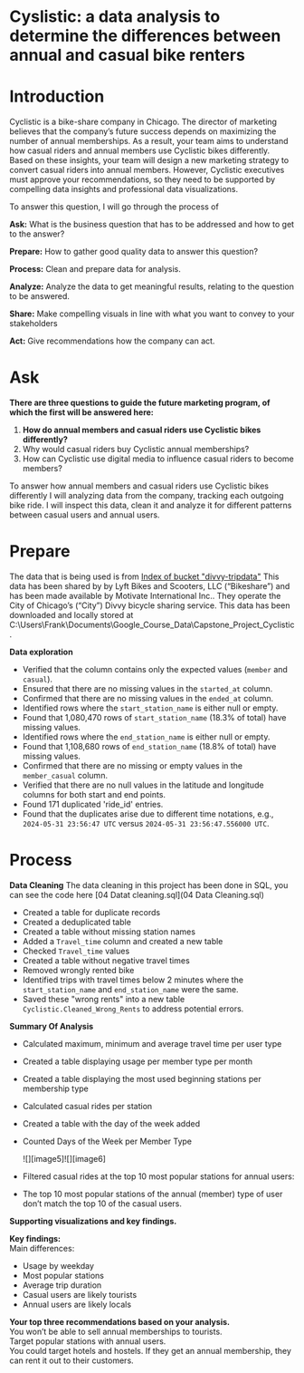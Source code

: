 # Cyslistic: a data analysis to determine the differences between annual and casual bike renters

# **Introduction**
Cyclistic is a bike-share company in Chicago. The director of marketing believes that the company’s future success depends on maximizing the number of annual memberships. As a result, your team aims to understand how casual riders and annual members use Cyclistic bikes differently. Based on these insights, your team will design a new marketing strategy to convert casual riders into annual members. However, Cyclistic executives must approve your recommendations, so they need to be supported by compelling data insights and professional data visualizations.

To answer this question, I will go through the process of 

**Ask:** What is the business question that has to be addressed and how to get to the answer? 

**Prepare:** How to gather good quality data to answer this question?

**Process:** Clean and prepare data for analysis.

**Analyze:** Analyze the data to get meaningful results, relating to the question to be answered.

**Share:** Make compelling visuals in line with what you want to convey to your stakeholders 

**Act:** Give recommendations how the company can act. 


# Ask

**There are three questions to guide the future marketing program, of which the first will be answered here:**
1. **How do annual members and casual riders use Cyclistic bikes differently?**  
2. Why would casual riders buy Cyclistic annual memberships?  
3. How can Cyclistic use digital media to influence casual riders to become members?

To answer how annual members and casual riders use Cyclistic bikes differently I will analyzing data from the company, tracking each outgoing bike ride. I will inspect this data, clean it and analyze it for different patterns between casual users and annual users.



# Prepare 
The data that is being used is from [Index of bucket "divvy-tripdata"](https://divvy-tripdata.s3.amazonaws.com/index.html) 
This data has been shared by by Lyft Bikes and Scooters, LLC (“Bikeshare”) and has been made available by Motivate International Inc.. They operate the City of Chicago’s (“City”) Divvy bicycle sharing service. This data has been downloaded and locally stored at C:\\Users\\Frank\\Documents\\Google_Course_Data\\Capstone_Project_Cyclistic.   

**Data exploration**
* Verified that the column contains only the expected values (`member` and `casual`).
* Ensured that there are no missing values in the `started_at` column.
* Confirmed that there are no missing values in the `ended_at` column.
* Identified rows where the `start_station_name` is either null or empty.  
* Found that 1,080,470 rows of `start_station_name` (18.3% of total) have missing values.
* Identified rows where the `end_station_name` is either null or empty.  
* Found that 1,108,680 rows of `end_station_name` (18.8% of total) have missing values.
* Confirmed that there are no missing or empty values in the `member_casual` column.
* Verified that there are no null values in the latitude and longitude columns for both start and end points.
* Found 171 duplicated 'ride_id' entries.
* Found that the duplicates arise due to different time notations, e.g., `2024-05-31 23:56:47 UTC` versus `2024-05-31 23:56:47.556000 UTC`.
  
# Process



**Data Cleaning**
The data cleaning in this project has been done in SQL, you can see the code here [04 Datat cleaning.sql](04 Data Cleaning.sql)

* Created a table for duplicate records
* Created a deduplicated table
* Created a table without missing station names
* Added a `Travel_time` column and created a new table
* Checked `Travel_time` values
* Created a table without negative travel times
* Removed wrongly rented bike
* Identified trips with travel times below 2 minutes where the `start_station_name` and `end_station_name` were the same.  
* Saved these "wrong rents" into a new table `Cyclistic.Cleaned_Wrong_Rents` to address potential errors.

**Summary Of Analysis**

*  Calculated maximum, minimum and average travel time per user type


* Created a table displaying usage per member type per month
   
* Created a table displaying the most used beginning stations per membership type
* Calculated casual rides per station
* Created a table with the day of the week added
* Counted Days of the Week per Member Type




	![][image5]![][image6]

* Filtered casual rides at the top 10 most popular stations for annual users:
* The top 10 most popular stations of the annual (member) type of user don’t match the top 10 of the casual users. 

**Supporting visualizations and key findings.**

**Key findings:**  
Main differences:

* Usage by weekday   
* Most popular stations   
* Average trip duration  
* Casual users are likely tourists  
* Annual users are likely locals

**Your top three recommendations based on your analysis.**  
You won’t be able to sell annual memberships to tourists.   
Target popular stations with annual users.  
You could target hotels and hostels. If they get an annual membership, they can rent it out to their customers.  



